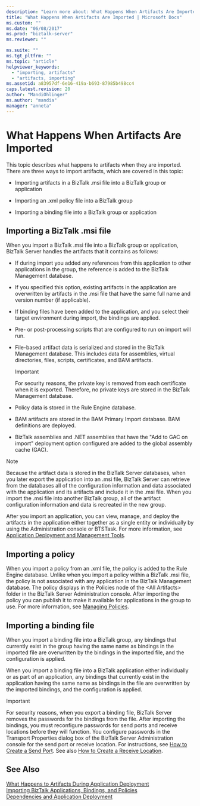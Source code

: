 ```yaml
---
description: "Learn more about: What Happens When Artifacts Are Imported"
title: "What Happens When Artifacts Are Imported | Microsoft Docs"
ms.custom: ""
ms.date: "06/08/2017"
ms.prod: "biztalk-server"
ms.reviewer: ""

ms.suite: ""
ms.tgt_pltfrm: ""
ms.topic: "article"
helpviewer_keywords: 
  - "importing, artifacts"
  - "artifacts, importing"
ms.assetid: a83957df-6e16-419a-b693-87985b498cc4
caps.latest.revision: 20
author: "MandiOhlinger"
ms.author: "mandia"
manager: "anneta"
---
```

# What Happens When Artifacts Are Imported
This topic describes what happens to artifacts when they are imported. There are three ways to import artifacts, which are covered in this topic:  
  
-   Importing artifacts in a BizTalk .msi file into a BizTalk group or application  
  
-   Importing an .xml policy file into a BizTalk group  
  
-   Importing a binding file into a BizTalk group or application  
  
## Importing a BizTalk .msi file  
 When you import a BizTalk .msi file into a BizTalk group or application, BizTalk Server handles the artifacts that it contains as follows:  
  
-   If during import you added any references from this application to other applications in the group, the reference is added to the BizTalk Management database.  
  
-   If you specified this option, existing artifacts in the application are overwritten by artifacts in the .msi file that have the same full name and version number (if applicable).  
  
-   If binding files have been added to the application, and you select their target environment during import, the bindings are applied.  
  
-   Pre- or post-processing scripts that are configured to run on import will run.  
  
-   File-based artifact data is serialized and stored in the BizTalk Management database. This includes data for assemblies, virtual directories, files, scripts, certificates, and BAM artifacts.  
  
    > [!IMPORTANT]
    >  For security reasons, the private key is removed from each certificate when it is exported. Therefore, no private keys are stored in the BizTalk Management database.  
  
-   Policy data is stored in the Rule Engine database.  
  
-   BAM artifacts are stored in the BAM Primary Import database. BAM definitions are deployed.  
  
-   BizTalk assemblies and .NET assemblies that have the "Add to GAC on import" deployment option configured are added to the global assembly cache (GAC).  
  
> [!NOTE]
>  Because the artifact data is stored in the BizTalk Server databases, when you later export the application into an .msi file, BizTalk Server can retrieve from the databases all of the configuration information and data associated with the application and its artifacts and include it in the .msi file. When you import the .msi file into another BizTalk group, all of the artifact configuration information and data is recreated in the new group.  
  
 After you import an application, you can view, manage, and deploy the artifacts in the application either together as a single entity or individually by using the Administration console or BTSTask. For more information, see [Application Deployment and Management Tools](../core/application-deployment-and-management-tools.md).  
  
## Importing a policy  
 When you import a policy from an .xml file, the policy is added to the Rule Engine database. Unlike when you import a policy within a BizTalk .msi file, the policy is not associated with any application in the BizTalk Management database. The policy displays in the Policies node of the \<All Artifacts\> folder in the BizTalk Server Administration console. After importing the policy you can publish it to make it available for applications in the group to use. For more information, see [Managing Policies](../core/managing-policies.md).  
  
## Importing a binding file  
 When you import a binding file into a BizTalk group, any bindings that currently exist in the group having the same name as bindings in the imported file are overwritten by the bindings in the imported file, and the configuration is applied.  
  
 When you import a binding file into a BizTalk application either individually or as part of an application, any bindings that currently exist in the application having the same name as bindings in the file are overwritten by the imported bindings, and the configuration is applied.  
  
> [!IMPORTANT]
>  For security reasons, when you export a binding file, BizTalk Server removes the passwords for the bindings from the file. After importing the bindings, you must reconfigure passwords for send ports and receive locations before they will function. You configure passwords in the Transport Properties dialog box of the BizTalk Server Administration console for the send port or receive location. For instructions, see [How to Create a Send Port](../core/how-to-create-a-send-port2.md). See also [How to Create a Receive Location](../core/how-to-create-a-receive-location.md).  
  
## See Also  
 [What Happens to Artifacts During Application Deployment](../core/what-happens-to-artifacts-during-application-deployment.md)   
 [Importing BizTalk Applications, Bindings, and Policies](../core/importing-biztalk-applications-bindings-and-policies.md)   
 [Dependencies and Application Deployment](../core/dependencies-and-application-deployment.md)
